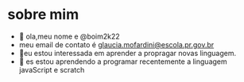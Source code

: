 # sobre mim

- 👋 ola,meu nome e @boim2k22
- meu email de contato é glaucia.mofardini@escola.pr.gov.br
- 👀eu estou interessada em aprender a propragar novas linguagem.
- 🌱 es estou aprendendo a programar recentemente a linguagem javaScript e scratch


